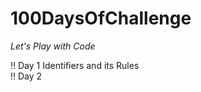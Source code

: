 # 100DaysOfChallenge
*Let's Play with Code*

‼️ Day 1  Identifiers and its Rules                                                                                                                                                                
‼️ Day 2
